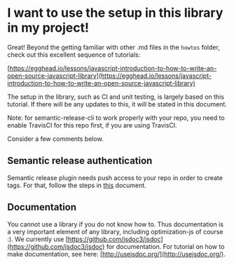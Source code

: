 # I want to use the setup in this library in my project!

Great! Beyond the getting familiar with other .md files in the `howtos` folder, check out this excellent sequence of tutorials:

[https://egghead.io/lessons/javascript-introduction-to-how-to-write-an-open-source-javascript-library](https://egghead.io/lessons/javascript-introduction-to-how-to-write-an-open-source-javascript-library)

The setup in the library, such as CI and unit testing, is largely based on this tutorial. If there will
be any updates to this, it will be stated in this document.

Note: for semantic-release-cli to work properly with your repo, you need to enable TravisCI for this repo first, if you are using TravisCI.

Consider a few comments below.

## Semantic release authentication

Semantic release plugin needs push access to your repo in order to create tags. For that, follow the steps in [this](https://github.com/semantic-release/semantic-release/blob/caribou/docs/recipes/git-auth-ssh-keys.md) document.

## Documentation

You cannot use a library if you do not know how to. Thus documentation is a very important element of any library, including optimization-js of course :). We currently use [https://github.com/jsdoc3/jsdoc](https://github.com/jsdoc3/jsdoc) for documentation. For tutorial on how to make documentation, see here: [http://usejsdoc.org/](http://usejsdoc.org/).